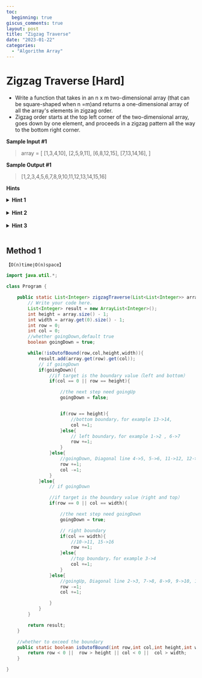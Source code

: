 ```yaml
---
toc:
  beginning: true
giscus_comments: true
layout: post
title: "Zigzag Traverse"
date: "2023-01-22"
categories:
  - "Algorithm Array"
---
```


# Zigzag Traverse [Hard]

- Write a function that takes in an n x m two-dimensional array (that can be square-shaped when n =m)and returns a one-dimensional array of all the array's elements in zigzag order.
- Zigzag order starts at the top left corner of the two-dimensional array, goes down by one element, and proceeds in a zigzag pattern all the way to the bottom right corner.

**Sample Input #1**

> array = [
> [1,3,4,10],
> [2,5,9,11],
> [6,8,12,15],
> [7,13,14,16],
> ]

**Sample Output #1**

> [1,2,3,4,5,6,7,8,9,10,11,12,13,14,15,16]

**Hints**
<br>
<details> <summary><b>Hint 1</b></summary>
    <br>
    <i><strong> Don't overthink this question by trying to come up with a clever way of getting the zigzag order.Think about the simplest checks that need to be made to decide when and how to change direction throughout the zigzag traversal. </strong></i>
</details>

<br>

<details> <summary><b>Hint 2</b></summary>
    <br>
    <i><strong> Starting at the top left corner,iterate through the two-dimensional array by keeping track of the direction that you're moving in (up or down).If you're moving up,you know that you need to move in an up-right pattern and that you need to handle the case where you hit the top or the right borders of the array.If you're moving down,you know that you need to move in a down-left pattern and that you need to handle the case where you hit the left or the bottom borders of the array.  </strong></i>
</details>

<br>

<details> <summary><b>Hint 3</b></summary>
    <br>
    <i><strong> When going up,if you hit the right border,you'll have to go down one element;if you hit the top border,you'll have to go right one element.Similarly,when going down,if you hit the left border,you'll have to go down one element;if you hit the bottom border,you'll have to go right one element.  </strong></i>
</details>

<br>

## Method 1



```tex
【O(n)time∣O(n)space】
```



```java
import java.util.*;

class Program {

    public static List<Integer> zigzagTraverse(List<List<Integer>> array) {
        // Write your code here.
        List<Integer> result = new ArrayList<Integer>();
        int height = array.size() - 1;
        int width = array.get(0).size() - 1;
        int row = 0;
        int col = 0;
        //whether goingDown,default true
        boolean goingDown = true;

        while(!isOutofBound(row,col,height,width)){
            result.add(array.get(row).get(col));
            // if goingDown
            if(goingDown){
                //if target is the boundary value（left and bottom）
                if(col == 0 || row == height){

                    //the next step need goingUp
                    goingDown = false;


                    if(row == height){
                        //bottom boundary，for example 13->14,
                        col +=1;
                    }else{
                        // left boundary，for example 1->2 , 6->7
                        row +=1;
                    }
                }else{
                    //goingDown, Diagonal line 4->5, 5->6, 11->12, 12->13
                    row +=1;
                    col -=1;
                }
            }else{
                // if goingDown

                //if target is the boundary value（right and top）
                if(row == 0 || col == width){

                    //the next step need goingDown
                    goingDown = true;

                    // right boundary
                    if(col == width){
                        //10->11, 15->16
                        row +=1;
                    }else{
                        //top boundary，for example 3->4
                        col +=1;
                    }
                }else{
                    //goingUp, Diagonal line 2->3, 7->8, 8->9, 9->10, 14->15
                    row -=1;
                    col +=1;

                }
            }
        }

        return result;
    }

    //whether to exceed the boundary
    public static boolean isOutofBound(int row,int col,int height,int width){
        return row < 0 ||  row > height || col < 0 ||  col > width;
    }

}

```

